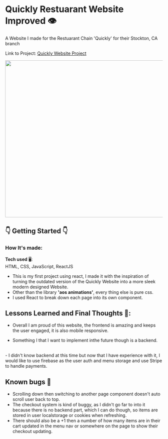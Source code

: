 # Quickly Restuarant Website Improved 👁️

A Website I made for the Restuarant Chain 'Quickly' for their Stockton, CA branch <br/>

Link to Project: <a href="https://stocktonquickly.netlify.app/" target="blank_">Quickly Website Project</a>

<img src="https://i.gyazo.com/9038d0bde66f5ed4308af71c081bd76c.jpg" style="width:1500px; height:500px"/>



## 👇 Getting Started 👇<br/>


### How It's made:<br/>

**Tech used** 🖥️: <br/>
HTML, CSS, JavaScript, ReactJS

- This is my first project using react, I made it with the inspiration of turning the outdated version of the Quickly Website into a more sleek modern designed Website.<br>
- Other than the library **'aos animations'**, every thing else is pure css.<br>
- I used React to break down each page into its own component.<br>


## Lessons Learned and Final Thoughts 🧠:

- Overall I am proud of this website, the frontend is amazing and keeps the user engaged, it is also mobile responsive. <br>

- Something I that I want to implement inthe future though is a backend. 
<br>
- I didn't know backend at this time but now that I have experience with it, I would like to use firebase as the user auth and menu storage and use Stripe to handle payments.


## Known bugs 🥲


- Scrolling down then switching to another page component doesn't auto scroll user back to top. <br>
- The checkout system is kind of buggy, as I didn't go far to into it because there is no backend part, which I can do though, so items are stored in user localstorage or cookies when refreshing. <br>
- There should also be a +1 then a number of how many items are in their cart updated in the menu nav or somewhere on the page to show their checkout updating.

